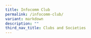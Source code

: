 ```yaml
---
title: Infocomm Club
permalink: /infocomm-club/
variant: markdown
description: ""
third_nav_title: Clubs and Societies
---
```

